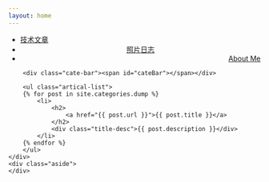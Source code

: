 ```yaml
---
layout: home
---
```


<div class="index-content dump">
    <div class="section">
        <ul class="artical-cate">
            <li><a href="/"><span>技术文章</span></a></li>
            <li class="on" style="text-align:center"><a href="/dump"><span>照片日志</span></a></li>
            <li style="text-align:right"><a href="/project"><span>About Me</span></a></li>
        </ul>

        <div class="cate-bar"><span id="cateBar"></span></div>

        <ul class="artical-list">
        {% for post in site.categories.dump %}
            <li>
                <h2>
                    <a href="{{ post.url }}">{{ post.title }}</a>
                </h2>
                <div class="title-desc">{{ post.description }}</div>
            </li>
        {% endfor %}
        </ul>
    </div>
    <div class="aside">
    </div>
</div>
